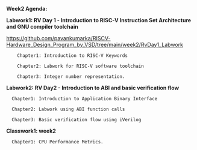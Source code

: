 **Week2 Agenda:**

**Labwork1: RV Day 1 - Introduction to RISC-V Instruction Set Architecture and GNU compiler toolchain**

https://github.com/pavankumarka/RISCV-Hardware_Design_Program_by_VSD/tree/main/week2/RvDay1_Labwork

        Chapter1: Introduction to RISC-V Keywords

        Chapter2: Labwork for RISC-V software toolchain

        Chapter3: Integer number representation.

**Labwork2: RV Day2 - Introduction to ABI and basic verification flow**

      Chapter1: Introduction to Application Binary Interface

      Chapter2: Labwork using ABI function calls

      Chapter3: Basic verification flow using iVerilog


**Classwork1: week2**

      Chapter1: CPU Performance Metrics.



